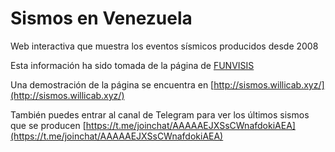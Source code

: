 # Sismos en Venezuela

Web interactiva que muestra los eventos sísmicos producidos desde 2008

Esta información ha sido tomada de la página de [FUNVISIS](http://funvisis.gob.ve/)

Una demostración de la página se encuentra en [http://sismos.willicab.xyz/](http://sismos.willicab.xyz/)

También puedes entrar al canal de Telegram para ver los últimos sismos que se producen [https://t.me/joinchat/AAAAAEJXSsCWnafdokiAEA](https://t.me/joinchat/AAAAAEJXSsCWnafdokiAEA)
